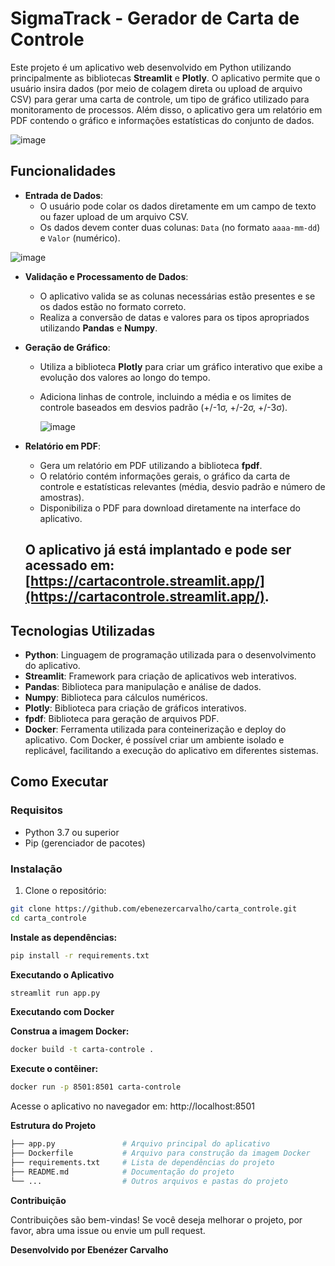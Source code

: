 # SigmaTrack - Gerador de Carta de Controle

Este projeto é um aplicativo web desenvolvido em Python utilizando principalmente as bibliotecas **Streamlit** e **Plotly**. O aplicativo permite que o usuário insira dados (por meio de colagem direta ou upload de arquivo CSV) para gerar uma carta de controle, um tipo de gráfico utilizado para monitoramento de processos. Além disso, o aplicativo gera um relatório em PDF contendo o gráfico e informações estatísticas do conjunto de dados.

![image](https://github.com/user-attachments/assets/c94aa799-4540-483e-ba16-af84c461a46f)


## Funcionalidades

- **Entrada de Dados**: 
  - O usuário pode colar os dados diretamente em um campo de texto ou fazer upload de um arquivo CSV.
  - Os dados devem conter duas colunas: `Data` (no formato `aaaa-mm-dd`) e `Valor` (numérico).

![image](https://github.com/user-attachments/assets/75d186c6-c32e-4d1e-919c-50243a1095fb)


- **Validação e Processamento de Dados**:
  - O aplicativo valida se as colunas necessárias estão presentes e se os dados estão no formato correto.
  - Realiza a conversão de datas e valores para os tipos apropriados utilizando **Pandas** e **Numpy**.

- **Geração de Gráfico**:
  - Utiliza a biblioteca **Plotly** para criar um gráfico interativo que exibe a evolução dos valores ao longo do tempo.
  - Adiciona linhas de controle, incluindo a média e os limites de controle baseados em desvios padrão (+/-1σ, +/-2σ, +/-3σ).
 
    ![image](https://github.com/user-attachments/assets/7277d50a-5f99-4b56-a7d0-3b63e4497b6e)


- **Relatório em PDF**:
  - Gera um relatório em PDF utilizando a biblioteca **fpdf**.
  - O relatório contém informações gerais, o gráfico da carta de controle e estatísticas relevantes (média, desvio padrão e número de amostras).
  - Disponibiliza o PDF para download diretamente na interface do aplicativo.

  ## O aplicativo já está implantado e pode ser acessado em: [https://cartacontrole.streamlit.app/](https://cartacontrole.streamlit.app/).

## Tecnologias Utilizadas

- **Python**: Linguagem de programação utilizada para o desenvolvimento do aplicativo.
- **Streamlit**: Framework para criação de aplicativos web interativos.
- **Pandas**: Biblioteca para manipulação e análise de dados.
- **Numpy**: Biblioteca para cálculos numéricos.
- **Plotly**: Biblioteca para criação de gráficos interativos.
- **fpdf**: Biblioteca para geração de arquivos PDF.
- **Docker**: Ferramenta utilizada para conteinerização e deploy do aplicativo. Com Docker, é possível criar um ambiente isolado e replicável, facilitando a execução do aplicativo em diferentes sistemas.

## Como Executar

### Requisitos
- Python 3.7 ou superior
- Pip (gerenciador de pacotes)

### Instalação

1. Clone o repositório:

```bash
git clone https://github.com/ebenezercarvalho/carta_controle.git
cd carta_controle
```

**Instale as dependências:**

```bash
pip install -r requirements.txt
```

**Executando o Aplicativo**

```bash
streamlit run app.py
```

**Executando com Docker**

**Construa a imagem Docker:**

```bash
docker build -t carta-controle .
```

**Execute o contêiner:**

```bash
docker run -p 8501:8501 carta-controle
```

Acesse o aplicativo no navegador em: http://localhost:8501

**Estrutura do Projeto**

```bash
├── app.py               # Arquivo principal do aplicativo
├── Dockerfile           # Arquivo para construção da imagem Docker
├── requirements.txt     # Lista de dependências do projeto
├── README.md            # Documentação do projeto
└── ...                  # Outros arquivos e pastas do projeto
```

**Contribuição**

Contribuições são bem-vindas! Se você deseja melhorar o projeto, por favor, abra uma issue ou envie um pull request.

**Desenvolvido por Ebenézer Carvalho**

